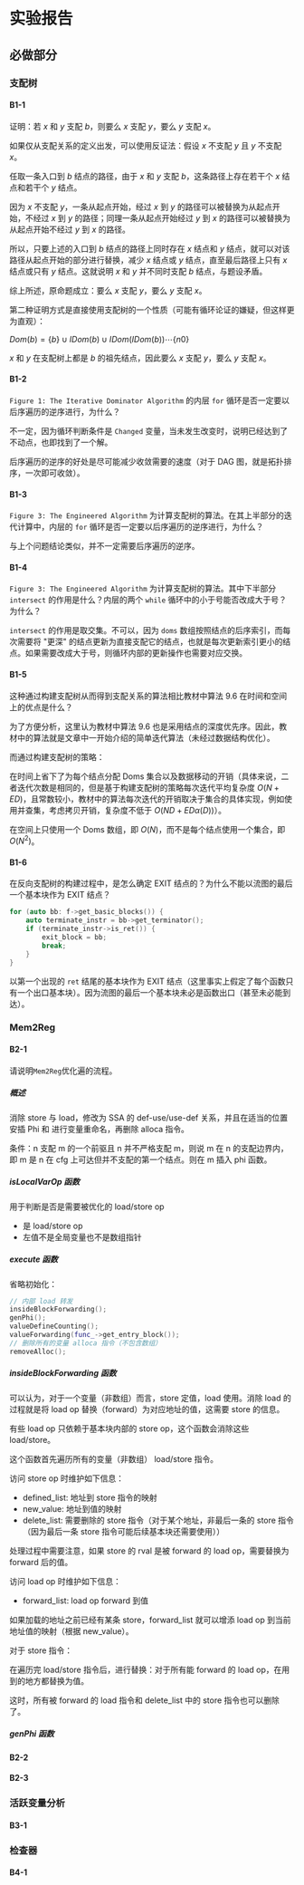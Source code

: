 # 实验报告

## 必做部分

### 支配树

#### B1-1

证明：若 $x$ 和 $y$ 支配 $b$，则要么 $x$ 支配 $y$，要么 $y$ 支配 $x$。

如果仅从支配关系的定义出发，可以使用反证法：假设 $x$ 不支配 $y$ 且 $y$ 不支配 $x$。

任取一条入口到 $b$ 结点的路径，由于 $x$ 和 $y$ 支配 $b$，这条路径上存在若干个 $x$ 结点和若干个 $y$ 结点。

因为 $x$ 不支配 $y$，一条从起点开始，经过 $x$ 到 $y$ 的路径可以被替换为从起点开始，不经过 $x$ 到 $y$ 的路径；同理一条从起点开始经过 $y$ 到 $x$ 的路径可以被替换为从起点开始不经过 $y$ 到 $x$ 的路径。

所以，只要上述的入口到 $b$ 结点的路径上同时存在 $x$ 结点和 $y$ 结点，就可以对该路径从起点开始的部分进行替换，减少 $x$ 结点或 $y$ 结点，直至最后路径上只有 $x$ 结点或只有 $y$ 结点。这就说明 $x$ 和 $y$ 并不同时支配 $b$ 结点，与题设矛盾。

综上所述，原命题成立：要么 $x$ 支配 $y$，要么 $y$ 支配 $x$。

第二种证明方式是直接使用支配树的一个性质（可能有循环论证的嫌疑，但这样更为直观）：

$Dom(b) = \{b\} ∪ IDom(b) ∪ IDom(IDom(b)) \cdots \{n0\}$

$x$ 和 $y$ 在支配树上都是 $b$ 的祖先结点，因此要么 $x$ 支配 $y$，要么 $y$ 支配 $x$。

#### B1-2

`Figure 1: The Iterative Dominator Algorithm` 的内层 `for` 循环是否一定要以后序遍历的逆序进行，为什么？

不一定，因为循环判断条件是 `Changed` 变量，当未发生改变时，说明已经达到了不动点，也即找到了一个解。

后序遍历的逆序的好处是尽可能减少收敛需要的速度（对于 DAG 图，就是拓扑排序，一次即可收敛）。

#### B1-3

`Figure 3: The Engineered Algorithm` 为计算支配树的算法。在其上半部分的迭代计算中，内层的 `for` 循环是否一定要以后序遍历的逆序进行，为什么？

与上个问题结论类似，并不一定需要后序遍历的逆序。

#### B1-4

`Figure 3: The Engineered Algorithm` 为计算支配树的算法。其中下半部分 `intersect` 的作用是什么？内层的两个 `while` 循环中的小于号能否改成大于号？为什么？

`intersect` 的作用是取交集。不可以，因为 `doms` 数组按照结点的后序索引，而每次需要将 "更深" 的结点更新为直接支配它的结点，也就是每次更新索引更小的结点。如果需要改成大于号，则循环内部的更新操作也需要对应交换。

#### B1-5

这种通过构建支配树从而得到支配关系的算法相比教材中算法 9.6 在时间和空间上的优点是什么？

为了方便分析，这里认为教材中算法 9.6 也是采用结点的深度优先序。因此，教材中的算法就是文章中一开始介绍的简单迭代算法（未经过数据结构优化）。

而通过构建支配树的策略：

在时间上省下了为每个结点分配 Doms 集合以及数据移动的开销（具体来说，二者迭代次数是相同的，但是基于构建支配树的策略每次迭代平均复杂度 $O(N+ED)$，且常数较小，教材中的算法每次迭代的开销取决于集合的具体实现，例如使用并查集，考虑拷贝开销，复杂度不低于 $O(ND+ED\alpha(D))$）。

在空间上只使用一个 Doms 数组，即 $O(N)$，而不是每个结点使用一个集合，即 $O(N^2)$。

#### B1-6

在反向支配树的构建过程中，是怎么确定 EXIT 结点的？为什么不能以流图的最后一个基本块作为 EXIT 结点？

```cpp
for (auto bb: f->get_basic_blocks()) {
    auto terminate_instr = bb->get_terminator();
    if (terminate_instr->is_ret()) {
        exit_block = bb;
        break;
    }
}
```

以第一个出现的 `ret` 结尾的基本块作为 EXIT 结点（这里事实上假定了每个函数只有一个出口基本块）。因为流图的最后一个基本块未必是函数出口（甚至未必能到达）。

### Mem2Reg

#### B2-1

请说明`Mem2Reg`优化遍的流程。

##### 概述

消除 store 与 load，修改为 SSA 的 def-use/use-def 关系，并且在适当的位置安插 Phi 和 进行变量重命名，再删除 alloca 指令。

条件：n 支配 m 的一个前驱且 n 并不严格支配 m，则说 m 在 n 的支配边界内，即 m 是 n 在 cfg 上可达但并不支配的第一个结点。则在 m 插入 phi 函数。

##### isLocalVarOp 函数

用于判断是否是需要被优化的 load/store op

- 是 load/store op
- 左值不是全局变量也不是数组指针

##### execute 函数

省略初始化：

```cpp
// 内部 load 转发
insideBlockForwarding();
genPhi();
valueDefineCounting();
valueForwarding(func_->get_entry_block());
// 删除所有的变量 alloca 指令（不包含数组）
removeAlloc();
```

##### insideBlockForwarding 函数

可以认为，对于一个变量（非数组）而言，store 定值，load 使用。消除 load 的过程就是将 load op 替换（forward）为对应地址的值，这需要 store 的信息。

有些 load op 只依赖于基本块内部的 store op，这个函数会消除这些 load/store。

这个函数首先遍历所有的变量（非数组） load/store 指令。

访问 store op 时维护如下信息：

- defined_list: 地址到 store 指令的映射
- new_value: 地址到值的映射
- delete_list: 需要删除的 store 指令（对于某个地址，非最后一条的 store 指令（因为最后一条 store 指令可能后续基本块还需要使用））

处理过程中需要注意，如果 store 的 rval 是被 forward 的 load op，需要替换为 forward 后的值。

访问 load op 时维护如下信息：

- forward_list: load op forward 到值

如果加载的地址之前已经有某条 store，forward_list 就可以增添 load op 到当前地址值的映射（根据 new_value）。

对于 store 指令：

在遍历完 load/store 指令后，进行替换：对于所有能 forward 的 load op，在用到的地方都替换为值。

这时，所有被 forward 的 load 指令和 delete_list 中的 store 指令也可以删除了。

##### genPhi 函数

#### B2-2

#### B2-3

### 活跃变量分析

#### B3-1

### 检查器

#### B4-1
